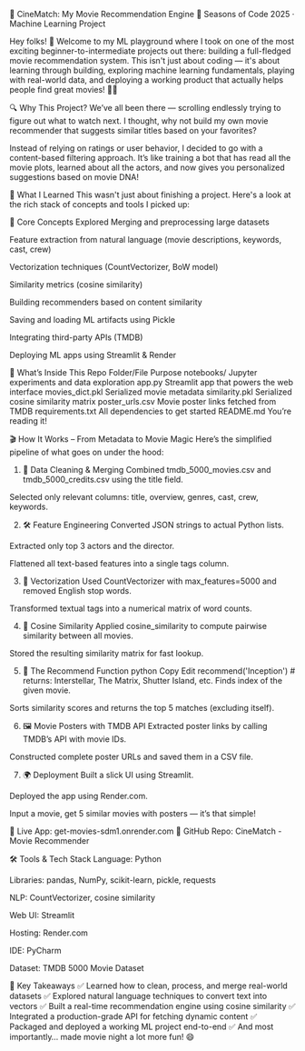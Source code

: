 🎥 CineMatch: My Movie Recommendation Engine
🌱 Seasons of Code 2025 · Machine Learning Project

Hey folks! 👋
Welcome to my ML playground where I took on one of the most exciting beginner-to-intermediate projects out there: building a full-fledged movie recommendation system. This isn't just about coding — it's about learning through building, exploring machine learning fundamentals, playing with real-world data, and deploying a working product that actually helps people find great movies! 🍿✨

🔍 Why This Project?
We’ve all been there — scrolling endlessly trying to figure out what to watch next. I thought, why not build my own movie recommender that suggests similar titles based on your favorites?

Instead of relying on ratings or user behavior, I decided to go with a content-based filtering approach. It’s like training a bot that has read all the movie plots, learned about all the actors, and now gives you personalized suggestions based on movie DNA!

🧠 What I Learned
This wasn't just about finishing a project. Here's a look at the rich stack of concepts and tools I picked up:

🧩 Core Concepts Explored
Merging and preprocessing large datasets

Feature extraction from natural language (movie descriptions, keywords, cast, crew)

Vectorization techniques (CountVectorizer, BoW model)

Similarity metrics (cosine similarity)

Building recommenders based on content similarity

Saving and loading ML artifacts using Pickle

Integrating third-party APIs (TMDB)

Deploying ML apps using Streamlit & Render

📁 What’s Inside This Repo
Folder/File	Purpose
notebooks/	Jupyter experiments and data exploration
app.py	Streamlit app that powers the web interface
movies_dict.pkl	Serialized movie metadata
similarity.pkl	Serialized cosine similarity matrix
poster_urls.csv	Movie poster links fetched from TMDB
requirements.txt	All dependencies to get started
README.md	You’re reading it!

🎬 How It Works – From Metadata to Movie Magic
Here’s the simplified pipeline of what goes on under the hood:

1. 🧹 Data Cleaning & Merging
Combined tmdb_5000_movies.csv and tmdb_5000_credits.csv using the title field.

Selected only relevant columns: title, overview, genres, cast, crew, keywords.

2. 🛠️ Feature Engineering
Converted JSON strings to actual Python lists.

Extracted only top 3 actors and the director.

Flattened all text-based features into a single tags column.

3. 📐 Vectorization
Used CountVectorizer with max_features=5000 and removed English stop words.

Transformed textual tags into a numerical matrix of word counts.

4. 📏 Cosine Similarity
Applied cosine_similarity to compute pairwise similarity between all movies.

Stored the resulting similarity matrix for fast lookup.

5. 🧠 The Recommend Function
python
Copy
Edit
recommend('Inception')  # returns: Interstellar, The Matrix, Shutter Island, etc.
Finds index of the given movie.

Sorts similarity scores and returns the top 5 matches (excluding itself).

6. 🖼️ Movie Posters with TMDB API
Extracted poster links by calling TMDB’s API with movie IDs.

Constructed complete poster URLs and saved them in a CSV file.

7. 🌍 Deployment
Built a slick UI using Streamlit.

Deployed the app using Render.com.

Input a movie, get 5 similar movies with posters — it’s that simple!

🔗 Live App: get-movies-sdm1.onrender.com
📂 GitHub Repo: CineMatch - Movie Recommender

🛠️ Tools & Tech Stack
Language: Python

Libraries: pandas, NumPy, scikit-learn, pickle, requests

NLP: CountVectorizer, cosine similarity

Web UI: Streamlit

Hosting: Render.com

IDE: PyCharm

Dataset: TMDB 5000 Movie Dataset

🎯 Key Takeaways
✅ Learned how to clean, process, and merge real-world datasets
✅ Explored natural language techniques to convert text into vectors
✅ Built a real-time recommendation engine using cosine similarity
✅ Integrated a production-grade API for fetching dynamic content
✅ Packaged and deployed a working ML project end-to-end
✅ And most importantly… made movie night a lot more fun! 😄
